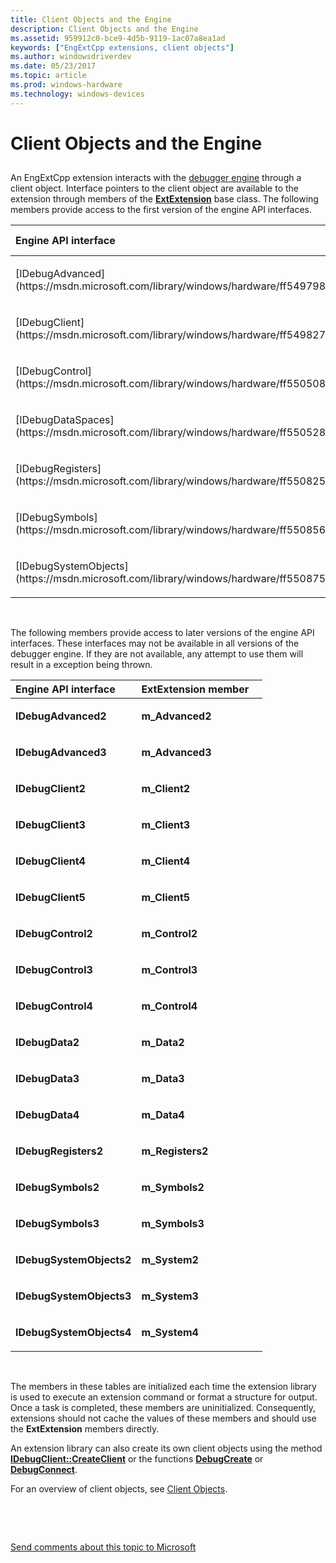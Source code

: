 ```yaml
---
title: Client Objects and the Engine
description: Client Objects and the Engine
ms.assetid: 959912c0-bce9-4d5b-9119-1ac07a8ea1ad
keywords: ["EngExtCpp extensions, client objects"]
ms.author: windowsdriverdev
ms.date: 05/23/2017
ms.topic: article
ms.prod: windows-hardware
ms.technology: windows-devices
---
```


# Client Objects and the Engine


## <span id="ddk_using_clients_and_the_engine_dbx"></span><span id="DDK_USING_CLIENTS_AND_THE_ENGINE_DBX"></span>


An EngExtCpp extension interacts with the [debugger engine](introduction.md#debugger-engine) through a client object. Interface pointers to the client object are available to the extension through members of the [**ExtExtension**](https://msdn.microsoft.com/library/windows/hardware/ff543981) base class. The following members provide access to the first version of the engine API interfaces.

<table>
<colgroup>
<col width="50%" />
<col width="50%" />
</colgroup>
<thead>
<tr class="header">
<th align="left">Engine API interface</th>
<th align="left">ExtExtension member</th>
</tr>
</thead>
<tbody>
<tr class="odd">
<td align="left"><p>[IDebugAdvanced](https://msdn.microsoft.com/library/windows/hardware/ff549798)</p></td>
<td align="left"><p><strong>m_Advanced</strong></p></td>
</tr>
<tr class="even">
<td align="left"><p>[IDebugClient](https://msdn.microsoft.com/library/windows/hardware/ff549827)</p></td>
<td align="left"><p><strong>m_Client</strong></p></td>
</tr>
<tr class="odd">
<td align="left"><p>[IDebugControl](https://msdn.microsoft.com/library/windows/hardware/ff550508)</p></td>
<td align="left"><p><strong>m_Control</strong></p></td>
</tr>
<tr class="even">
<td align="left"><p>[IDebugDataSpaces](https://msdn.microsoft.com/library/windows/hardware/ff550528)</p></td>
<td align="left"><p><strong>m_Data</strong></p></td>
</tr>
<tr class="odd">
<td align="left"><p>[IDebugRegisters](https://msdn.microsoft.com/library/windows/hardware/ff550825)</p></td>
<td align="left"><p><strong>m_Registers</strong></p></td>
</tr>
<tr class="even">
<td align="left"><p>[IDebugSymbols](https://msdn.microsoft.com/library/windows/hardware/ff550856)</p></td>
<td align="left"><p><strong>m_Symbols</strong></p></td>
</tr>
<tr class="odd">
<td align="left"><p>[IDebugSystemObjects](https://msdn.microsoft.com/library/windows/hardware/ff550875)</p></td>
<td align="left"><p><strong>m_System</strong></p></td>
</tr>
</tbody>
</table>

 

The following members provide access to later versions of the engine API interfaces. These interfaces may not be available in all versions of the debugger engine. If they are not available, any attempt to use them will result in a exception being thrown.

<table>
<colgroup>
<col width="50%" />
<col width="50%" />
</colgroup>
<thead>
<tr class="header">
<th align="left">Engine API interface</th>
<th align="left">ExtExtension member</th>
</tr>
</thead>
<tbody>
<tr class="odd">
<td align="left"><p><strong>IDebugAdvanced2</strong></p></td>
<td align="left"><p><strong>m_Advanced2</strong></p></td>
</tr>
<tr class="even">
<td align="left"><p><strong>IDebugAdvanced3</strong></p></td>
<td align="left"><p><strong>m_Advanced3</strong></p></td>
</tr>
<tr class="odd">
<td align="left"><p><strong>IDebugClient2</strong></p></td>
<td align="left"><p><strong>m_Client2</strong></p></td>
</tr>
<tr class="even">
<td align="left"><p><strong>IDebugClient3</strong></p></td>
<td align="left"><p><strong>m_Client3</strong></p></td>
</tr>
<tr class="odd">
<td align="left"><p><strong>IDebugClient4</strong></p></td>
<td align="left"><p><strong>m_Client4</strong></p></td>
</tr>
<tr class="even">
<td align="left"><p><strong>IDebugClient5</strong></p></td>
<td align="left"><p><strong>m_Client5</strong></p></td>
</tr>
<tr class="odd">
<td align="left"><p><strong>IDebugControl2</strong></p></td>
<td align="left"><p><strong>m_Control2</strong></p></td>
</tr>
<tr class="even">
<td align="left"><p><strong>IDebugControl3</strong></p></td>
<td align="left"><p><strong>m_Control3</strong></p></td>
</tr>
<tr class="odd">
<td align="left"><p><strong>IDebugControl4</strong></p></td>
<td align="left"><p><strong>m_Control4</strong></p></td>
</tr>
<tr class="even">
<td align="left"><p><strong>IDebugData2</strong></p></td>
<td align="left"><p><strong>m_Data2</strong></p></td>
</tr>
<tr class="odd">
<td align="left"><p><strong>IDebugData3</strong></p></td>
<td align="left"><p><strong>m_Data3</strong></p></td>
</tr>
<tr class="even">
<td align="left"><p><strong>IDebugData4</strong></p></td>
<td align="left"><p><strong>m_Data4</strong></p></td>
</tr>
<tr class="odd">
<td align="left"><p><strong>IDebugRegisters2</strong></p></td>
<td align="left"><p><strong>m_Registers2</strong></p></td>
</tr>
<tr class="even">
<td align="left"><p><strong>IDebugSymbols2</strong></p></td>
<td align="left"><p><strong>m_Symbols2</strong></p></td>
</tr>
<tr class="odd">
<td align="left"><p><strong>IDebugSymbols3</strong></p></td>
<td align="left"><p><strong>m_Symbols3</strong></p></td>
</tr>
<tr class="even">
<td align="left"><p><strong>IDebugSystemObjects2</strong></p></td>
<td align="left"><p><strong>m_System2</strong></p></td>
</tr>
<tr class="odd">
<td align="left"><p><strong>IDebugSystemObjects3</strong></p></td>
<td align="left"><p><strong>m_System3</strong></p></td>
</tr>
<tr class="even">
<td align="left"><p><strong>IDebugSystemObjects4</strong></p></td>
<td align="left"><p><strong>m_System4</strong></p></td>
</tr>
</tbody>
</table>

 

The members in these tables are initialized each time the extension library is used to execute an extension command or format a structure for output. Once a task is completed, these members are uninitialized. Consequently, extensions should not cache the values of these members and should use the **ExtExtension** members directly.

An extension library can also create its own client objects using the method [**IDebugClient::CreateClient**](https://msdn.microsoft.com/library/windows/hardware/ff539320) or the functions [**DebugCreate**](https://msdn.microsoft.com/library/windows/hardware/ff540469) or [**DebugConnect**](https://msdn.microsoft.com/library/windows/hardware/ff540465).

For an overview of client objects, see [Client Objects](client-objects.md).

 

 

[Send comments about this topic to Microsoft](mailto:wsddocfb@microsoft.com?subject=Documentation%20feedback%20[debugger\debugger]:%20Client%20Objects%20and%20the%20Engine%20%20RELEASE:%20%285/15/2017%29&body=%0A%0APRIVACY%20STATEMENT%0A%0AWe%20use%20your%20feedback%20to%20improve%20the%20documentation.%20We%20don't%20use%20your%20email%20address%20for%20any%20other%20purpose,%20and%20we'll%20remove%20your%20email%20address%20from%20our%20system%20after%20the%20issue%20that%20you're%20reporting%20is%20fixed.%20While%20we're%20working%20to%20fix%20this%20issue,%20we%20might%20send%20you%20an%20email%20message%20to%20ask%20for%20more%20info.%20Later,%20we%20might%20also%20send%20you%20an%20email%20message%20to%20let%20you%20know%20that%20we've%20addressed%20your%20feedback.%0A%0AFor%20more%20info%20about%20Microsoft's%20privacy%20policy,%20see%20http://privacy.microsoft.com/default.aspx. "Send comments about this topic to Microsoft")




